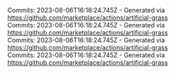 Commits: 2023-08-06T16:18:24.745Z - Generated via https://github.com/marketplace/actions/artificial-grass
<br>
Commits: 2023-08-06T16:18:24.745Z - Generated via https://github.com/marketplace/actions/artificial-grass
<br>
Commits: 2023-08-06T16:18:24.745Z - Generated via https://github.com/marketplace/actions/artificial-grass
<br>
Commits: 2023-08-06T16:18:24.745Z - Generated via https://github.com/marketplace/actions/artificial-grass
<br>
